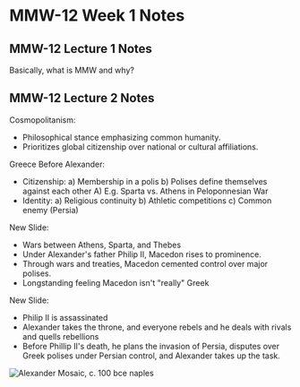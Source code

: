 # MMW-12 Week 1 Notes

## MMW-12 Lecture 1 Notes
Basically, what is MMW and why?

## MMW-12 Lecture 2 Notes
Cosmopolitanism:
- Philosophical stance emphasizing common humanity.
- Prioritizes global citizenship over national or cultural affiliations.

Greece Before Alexander:
- Citizenship:
  a) Membership in a polis
  b) Polises define themselves against each other
    A) E.g. Sparta vs. Athens in Peloponnesian War
- Identity:
  a) Religious continuity
  b) Athletic competitions
  c) Common enemy (Persia)  

New Slide:
- Wars between Athens, Sparta, and Thebes
- Under Alexander's father Philip II, Macedon rises to prominence.
- Through wars and treaties, Macedon cemented control over major polises.
- Longstanding feeling Macedon isn't "really" Greek  

New Slide:
- Philip II is assassinated
- Alexander takes the throne, and everyone rebels and he deals with rivals and quells rebellions
- Before Phillip II's death, he plans the invasion of Persia, disputes over Greek polises under Persian control, and Alexander takes up the task.

![Alexander Mosaic, c. 100 bce naples](https://albertis-window.com/wp-content/uploads/2017/05/Battle_of_Issus-Alexander-Mosaic.jpg)

